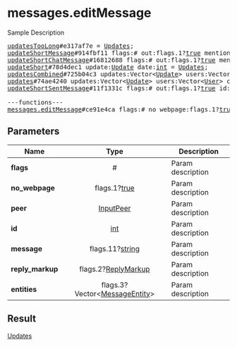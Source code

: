 # messages.editMessage

Sample Description

<pre>
<a href="../constructor/updatesTooLong.md">updatesTooLong</a>#e317af7e = <a href="../type/Updates.md">Updates</a>;
<a href="../constructor/updateShortMessage.md">updateShortMessage</a>#914fbf11 flags:# out:flags.1?<a href="../type/true.md">true</a> mentioned:flags.4?<a href="../type/true.md">true</a> media_unread:flags.5?<a href="../type/true.md">true</a> silent:flags.13?<a href="../type/true.md">true</a> id:<a href="../type/int.md">int</a> user_id:<a href="../type/int.md">int</a> message:<a href="../type/string.md">string</a> pts:<a href="../type/int.md">int</a> pts_count:<a href="../type/int.md">int</a> date:<a href="../type/int.md">int</a> fwd_from:flags.2?<a href="../type/MessageFwdHeader.md">MessageFwdHeader</a> via_bot_id:flags.11?<a href="../type/int.md">int</a> reply_to_msg_id:flags.3?<a href="../type/int.md">int</a> entities:flags.7?Vector&lt;<a href="../type/MessageEntity.md">MessageEntity</a>&gt; = <a href="../type/Updates.md">Updates</a>;
<a href="../constructor/updateShortChatMessage.md">updateShortChatMessage</a>#16812688 flags:# out:flags.1?<a href="../type/true.md">true</a> mentioned:flags.4?<a href="../type/true.md">true</a> media_unread:flags.5?<a href="../type/true.md">true</a> silent:flags.13?<a href="../type/true.md">true</a> id:<a href="../type/int.md">int</a> from_id:<a href="../type/int.md">int</a> chat_id:<a href="../type/int.md">int</a> message:<a href="../type/string.md">string</a> pts:<a href="../type/int.md">int</a> pts_count:<a href="../type/int.md">int</a> date:<a href="../type/int.md">int</a> fwd_from:flags.2?<a href="../type/MessageFwdHeader.md">MessageFwdHeader</a> via_bot_id:flags.11?<a href="../type/int.md">int</a> reply_to_msg_id:flags.3?<a href="../type/int.md">int</a> entities:flags.7?Vector&lt;<a href="../type/MessageEntity.md">MessageEntity</a>&gt; = <a href="../type/Updates.md">Updates</a>;
<a href="../constructor/updateShort.md">updateShort</a>#78d4dec1 update:<a href="../type/Update.md">Update</a> date:<a href="../type/int.md">int</a> = <a href="../type/Updates.md">Updates</a>;
<a href="../constructor/updatesCombined.md">updatesCombined</a>#725b04c3 updates:Vector&lt;<a href="../type/Update.md">Update</a>&gt; users:Vector&lt;<a href="../type/User.md">User</a>&gt; chats:Vector&lt;<a href="../type/Chat.md">Chat</a>&gt; date:<a href="../type/int.md">int</a> seq_start:<a href="../type/int.md">int</a> seq:<a href="../type/int.md">int</a> = <a href="../type/Updates.md">Updates</a>;
<a href="../constructor/updates.md">updates</a>#74ae4240 updates:Vector&lt;<a href="../type/Update.md">Update</a>&gt; users:Vector&lt;<a href="../type/User.md">User</a>&gt; chats:Vector&lt;<a href="../type/Chat.md">Chat</a>&gt; date:<a href="../type/int.md">int</a> seq:<a href="../type/int.md">int</a> = <a href="../type/Updates.md">Updates</a>;
<a href="../constructor/updateShortSentMessage.md">updateShortSentMessage</a>#11f1331c flags:# out:flags.1?<a href="../type/true.md">true</a> id:<a href="../type/int.md">int</a> pts:<a href="../type/int.md">int</a> pts_count:<a href="../type/int.md">int</a> date:<a href="../type/int.md">int</a> media:flags.9?<a href="../type/MessageMedia.md">MessageMedia</a> entities:flags.7?Vector&lt;<a href="../type/MessageEntity.md">MessageEntity</a>&gt; = <a href="../type/Updates.md">Updates</a>;

---functions---
<a href="../method/messages.editMessage.md">messages.editMessage</a>#ce91e4ca flags:# no_webpage:flags.1?<a href="../type/true.md">true</a> peer:<a href="../type/InputPeer.md">InputPeer</a> id:<a href="../type/int.md">int</a> message:flags.11?<a href="../type/string.md">string</a> reply_markup:flags.2?<a href="../type/ReplyMarkup.md">ReplyMarkup</a> entities:flags.3?Vector&lt;<a href="../type/MessageEntity.md">MessageEntity</a>&gt; = <a href="../type/Updates.md">Updates</a>;
</pre>
## Parameters

| Name | Type | Description |
|------|:----:|-------------|
| **flags** | # | Param description |
| **no_webpage** | flags.1?<a href="../type/true.md">true</a> | Param description |
| **peer** | <a href="../type/InputPeer.md">InputPeer</a> | Param description |
| **id** | <a href="../type/int.md">int</a> | Param description |
| **message** | flags.11?<a href="../type/string.md">string</a> | Param description |
| **reply_markup** | flags.2?<a href="../type/ReplyMarkup.md">ReplyMarkup</a> | Param description |
| **entities** | flags.3?Vector&lt;<a href="../type/MessageEntity.md">MessageEntity</a>&gt; | Param description |

## Result

<a href="../type/Updates.md">Updates</a>

